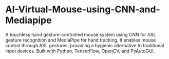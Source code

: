 # AI-Virtual-Mouse-using-CNN-and-Mediapipe
A touchless hand gesture-controlled mouse system using CNN for ASL gesture recognition and MediaPipe for hand tracking. It enables mouse control through ASL gestures, providing a hygienic alternative to traditional input devices. Built with Python, TensorFlow, OpenCV, and PyAutoGUI.
